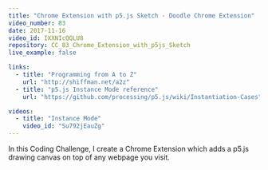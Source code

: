 ```yaml
---
title: "Chrome Extension with p5.js Sketch - Doodle Chrome Extension"
video_number: 83
date: 2017-11-16
video_id: IXXNIcQQLU8
repository: CC_83_Chrome_Extension_with_p5js_Sketch
live_example: false

links:
  - title: "Programming from A to Z"
    url: "http://shiffman.net/a2z"
  - title: "p5.js Instance Mode reference"
    url: "https://github.com/processing/p5.js/wiki/Instantiation-Cases"

videos:
  - title: "Instance Mode"
    video_id: "Su792jEauZg"
---
```


In this Coding Challenge, I create a Chrome Extension which adds a p5.js drawing canvas on top of any webpage you visit.
